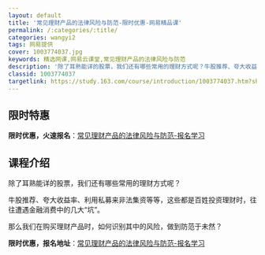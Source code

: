 ```yaml
---
layout: default
title: '常见理财产品的法律风险与防范-限时优惠-网易精品课'
permalink: /:categories/:title/
categories: wangyi2
tags: 网易提供
cover: 1003774037.jpg
keywords: 精选网课,网易云课堂,常见理财产品的法律风险与防范
description: '除了耳熟能详的股票，我们还有哪些常用的理财方式呢？牛股推荐、夸大收益率、利用私募来非法集资等等，这些都是百姓投资理财时，'
classid: 1003774037
targetlink: https://study.163.com/course/introduction/1003774037.htm?share=1&shareId=1025206652&utm_campaign=share&utm_medium=iphoneShare&utm_source=&utm_u=1025206652
---
```


## 限时特惠

**限时优惠，火速报名**：[常见理财产品的法律风险与防范-报名学习](https://study.163.com/course/introduction/1003774037.htm?share=1&shareId=1025206652&utm_campaign=share&utm_medium=iphoneShare&utm_source=&utm_u=1025206652)

## 课程介绍

除了耳熟能详的股票，我们还有哪些常用的理财方式呢？

牛股推荐、夸大收益率、利用私募来非法集资等等，这些都是百姓投资理财时，往往遭遇金融消费中的几大“坑”。

那么我们在购买理财产品时，如何识别其中的风险，做到防范于未然？

**限时优惠，报名地址**：[常见理财产品的法律风险与防范-报名学习](https://study.163.com/course/introduction/1003774037.htm?share=1&shareId=1025206652&utm_campaign=share&utm_medium=iphoneShare&utm_source=&utm_u=1025206652)

